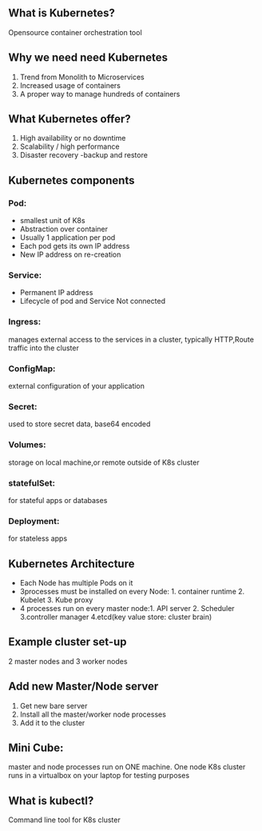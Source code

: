 ## What is Kubernetes?
Opensource container orchestration tool

## Why we need need Kubernetes
1.	Trend from Monolith to Microservices
2.	Increased usage of containers
3.	A proper way to manage hundreds of containers

## What Kubernetes offer?
1.	High availability or no downtime
2.	Scalability / high performance
3.	Disaster recovery -backup and restore

## Kubernetes components
### Pod: 
- smallest unit of K8s
- Abstraction over container
- Usually 1 application per pod
- Each pod gets its own IP address
- New IP address on re-creation
### Service:
- Permanent IP address
- Lifecycle of pod and Service Not connected
### Ingress: 
manages external access to the services in a cluster, typically HTTP,Route traffic into the cluster
### ConfigMap: 
external configuration of your application
### Secret: 
used to store secret data, base64 encoded
### Volumes: 
storage on local machine,or remote outside of K8s cluster
### statefulSet: 
for stateful apps or databases
### Deployment: 
for stateless apps

## Kubernetes Architecture
- Each Node has multiple Pods on it
- 3processes must be installed on every Node: 1. container runtime 2. Kubelet 3. Kube proxy
- 4 processes run on every master node:1. 
API server 2. Scheduler 3.controller manager 4.etcd(key value store: cluster brain)

## Example cluster set-up
2 master nodes and 3 worker nodes

## Add new Master/Node server
1.	Get new bare server
2.	Install all the master/worker node processes
3.	Add it to the cluster

## Mini Cube: 
master and node processes run on ONE machine. One node K8s cluster runs in a virtualbox on your laptop for testing purposes

## What is kubectl?
Command line tool for K8s cluster


